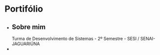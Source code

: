 # Portifólio
- ## Sobre mim
    Turma de Desenvolvimento de Sistemas - 2º Semestre - SESI / SENAI-JAGUARIÚNA
- 